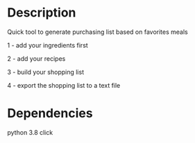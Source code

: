 # Description

Quick tool to generate purchasing list based on favorites meals

1 - add your ingredients first

2 - add your recipes

3 - build your shopping list

4 - export the shopping list to a text file

# Dependencies

python 3.8
click

